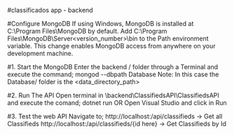 #classificados app - backend

#Configure MongoDB
If using Windows, MongoDB is installed at C:\Program Files\MongoDB by default.
Add C:\Program Files\MongoDB\Server\<version_number>\bin to the Path environment variable.
This change enables MongoDB access from anywhere on your development machine.

#1. Start the MongoDB
Enter the backend / folder through a Terminal and execute the command;
	mongod --dbpath Database
Note: In this case the Database/ folder is the <data_directory_path>

#2. Run The API
Open terminal in \backend\ClassifiedsAPI\ClassifiedsAPI and execute the comand;
	dotnet run
OR
Open Visual Studio and click in Run

#3. Test the web API
Navigate to;
	http://localhost:<port>/api/classifieds -> Get all Classifieds
	http://localhost:<port>/api/classifieds/{id here} -> Get Classifieds by Id
	
